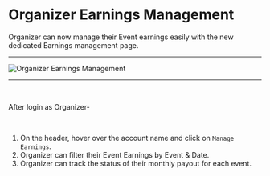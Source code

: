 # Organizer Earnings Management

Organizer can now manage their Event earnings easily with the new dedicated Earnings management page.

---

![Organizer Earnings Management](http://eventmie-pro-docs.test/images/organizer-earnings.jpg "Organizer Earnings Management")

---

<br>

After login as Organizer-

<br>

1. On the header, hover over the account name and click on `Manage Earnings`.
2. Organizer can filter their Event Earnings by Event & Date.
3. Organizer can track the status of their monthly payout for each event.